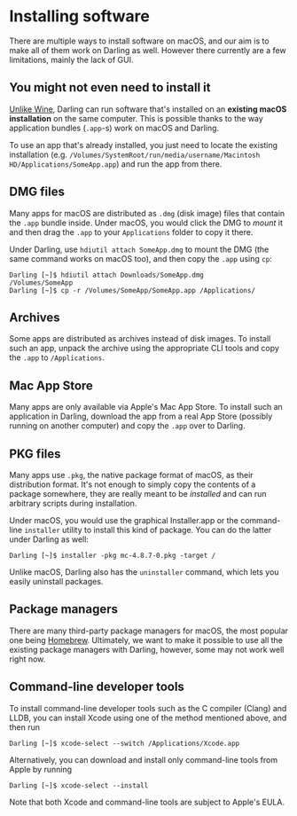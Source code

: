 # Installing software

There are multiple ways to install software on macOS, and our aim is to make all of them work on Darling as well. However there currently are a few limitations, mainly the lack of GUI.

## You might not even need to install it

[Unlike Wine](https://wiki.winehq.org/FAQ#I_have_lots_of_applications_already_installed_in_Windows._How_do_I_run_them_in_Wine.3F), Darling can run software that's installed on an **existing macOS installation** on the same computer. This is possible thanks to the way application bundles (`.app`-s) work on macOS and Darling.

To use an app that's already installed, you just need to locate the existing installation (e.g. `/Volumes/SystemRoot/run/media/username/Macintosh HD/Applications/SomeApp.app`) and run the app from there.

## DMG files

Many apps for macOS are distributed as `.dmg` (disk image) files that contain the `.app` bundle inside. Under macOS, you would click the DMG to *mount* it and then drag the `.app` to your `Applications` folder to copy it there.

Under Darling, use `hdiutil attach SomeApp.dmg` to mount the DMG (the same command works on macOS too), and then copy the `.app` using `cp`:

```
Darling [~]$ hdiutil attach Downloads/SomeApp.dmg
/Volumes/SomeApp
Darling [~]$ cp -r /Volumes/SomeApp/SomeApp.app /Applications/
```

## Archives

Some apps are distributed as archives instead of disk images. To install such an app, unpack the archive using the appropriate CLI tools and copy the `.app` to `/Applications`.

## Mac App Store

Many apps are only available via Apple's Mac App Store. To install such an application in Darling, download the app from a real App Store (possibly running on another computer) and copy the `.app` over to Darling.

## PKG files

Many apps use `.pkg`, the native package format of macOS, as their distribution format. It's not enough to simply copy the contents of a package somewhere, they are really meant to be *installed* and can run arbitrary scripts during installation.

Under macOS, you would use the graphical Installer.app or the command-line `installer` utility to install this kind of package. You can do the latter under Darling as well:

```
Darling [~]$ installer -pkg mc-4.8.7-0.pkg -target /
```

Unlike macOS, Darling also has the `uninstaller` command, which lets you easily uninstall packages.

## Package managers

There are many third-party package managers for macOS, the most popular one being [Homebrew](https://brew.sh/). Ultimately, we want to make it possible to use all the existing package managers with Darling, however, some may not work well right now.

## Command-line developer tools

To install command-line developer tools such as the C compiler (Clang) and LLDB, you can install Xcode
using one of the method mentioned above, and then run

```
Darling [~]$ xcode-select --switch /Applications/Xcode.app
```

Alternatively, you can download and install only command-line tools from Apple by running

```
Darling [~]$ xcode-select --install
```

Note that both Xcode and command-line tools are subject to Apple's EULA.
